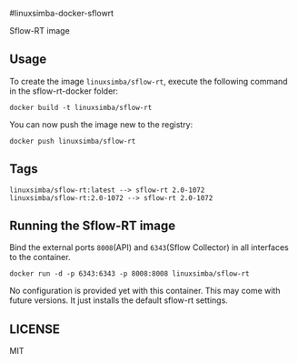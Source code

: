 #linuxsimba-docker-sflowrt


Sflow-RT image

## Usage

To create the image `linuxsimba/sflow-rt`, execute the following command in the
sflow-rt-docker folder:

```
docker build -t linuxsimba/sflow-rt
```

You can now push the image new to the registry:

```
docker push linuxsimba/sflow-rt
```

## Tags

```
linuxsimba/sflow-rt:latest --> sflow-rt 2.0-1072
linuxsimba/sflow-rt:2.0-1072 --> sflow-rt 2.0-1072
```

## Running the Sflow-RT image

Bind the external ports `8008`(API) and `6343`(Sflow Collector) in all interfaces to
the container.

```
docker run -d -p 6343:6343 -p 8008:8008 linuxsimba/sflow-rt
```

No configuration is provided yet with this container. This may come with future
versions. It just installs the default sflow-rt settings.

## LICENSE
MIT
